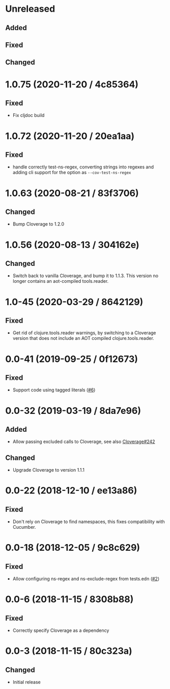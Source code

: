 # Unreleased

## Added

## Fixed

## Changed

# 1.0.75 (2020-11-20 / 4c85364)

## Fixed

- Fix cljdoc build

# 1.0.72 (2020-11-20 / 20ea1aa)

## Fixed

- handle correctly test-ns-regex, converting strings into regexes and
  adding cli support for the option as `--cov-test-ns-regex`

# 1.0.63 (2020-08-21 / 83f3706)

## Changed

- Bump Cloverage to 1.2.0

# 1.0.56 (2020-08-13 / 304162e)

## Changed

- Switch back to vanilla Cloverage, and bump it to 1.1.3. This version no longer
  contains an aot-compiled tools.reader.

# 1.0-45 (2020-03-29 / 8642129)

## Fixed

- Get rid of clojure.tools.reader warnings, by switching to a Cloverage version
  that does not include an AOT compiled clojure.tools.reader.

# 0.0-41 (2019-09-25 / 0f12673)

## Fixed

- Support code using tagged literals ([#6](https://github.com/lambdaisland/kaocha-cloverage/pull/6))

# 0.0-32 (2019-03-19 / 8da7e96)

## Added

- Allow passing excluded calls to Cloverage, see also [Cloverage#242](https://github.com/cloverage/cloverage/pull/242)

## Changed

- Upgrade Cloverage to version 1.1.1

# 0.0-22 (2018-12-10 / ee13a86)

## Fixed

- Don't rely on Cloverage to find namespaces, this fixes compatibility with Cucumber.

# 0.0-18 (2018-12-05 / 9c8c629)

## Fixed

- Allow configuring ns-regex and ns-exclude-regex from tests.edn ([#2](https://github.com/lambdaisland/kaocha-cloverage/pull/2))

# 0.0-6 (2018-11-15 / 8308b88)

## Fixed

- Correctly specify Cloverage as a dependency

# 0.0-3 (2018-11-15 / 80c323a)

## Changed

- Initial release